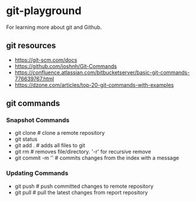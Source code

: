 # git-playground
For learning more about git and Github.

## git resources
* https://git-scm.com/docs
* https://github.com/joshnh/Git-Commands
* https://confluence.atlassian.com/bitbucketserver/basic-git-commands-776639767.html
* https://dzone.com/articles/top-20-git-commands-with-examples

## git commands
### Snapshot Commands
* git clone <url>             # clone a remote repository
* git status
* git add .                   # adds all files to git
* git rm                      # removes file/directory. '-r' for recursive remove
* git commit -m '<message>'   # commits changes from the index with a message

### Updating Commands
* git push                    # push committed changes to remote repository
* git pull                    # pull the latest changes from report repository